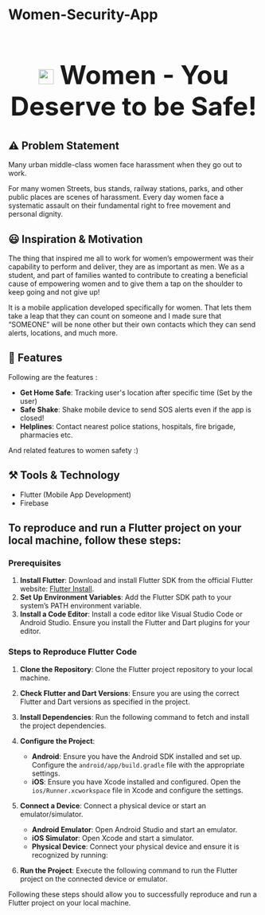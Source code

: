 # Women-Security-App

<h1 align="center" style="font-size: 52px;" ><img height=30 src="https://user-images.githubusercontent.com/43790152/136710076-c634d2bf-fdfa-439c-9696-c87a7d6b0f2d.jpg"> Women - You Deserve to be Safe!</h1>


## ⚠️ Problem Statement
Many urban middle-class women face harassment when they go out to work.

For many women Streets, bus stands, railway stations, parks, and other public places are scenes of harassment. Every day women face a systematic assault on their fundamental right to free movement and personal dignity.

## 😃 Inspiration & Motivation
The thing that inspired me all to work for women’s empowerment was their capability to perform and deliver, they are as important as men. We as a student, and part of families wanted to contribute to creating a beneficial cause of empowering women and to give them a tap on the shoulder to keep going and not give up!

It is a mobile application developed specifically for women. That lets them take a leap that they can count on someone and I made sure that “SOMEONE” will be none other but their own contacts which they can send alerts, locations, and much more.
## 📱 Features
Following are the features :
- **Get Home Safe**: Tracking user's location after specific time (Set by the user)
- **Safe Shake**: Shake mobile device to send SOS alerts even if the app is closed!
- **Helplines**: Contact nearest police stations, hospitals, fire brigade, pharmacies etc.

And related features to women safety :)
## ⚒️ Tools & Technology

- Flutter (Mobile App Development)
- Firebase

## To reproduce and run a Flutter project on your local machine, follow these steps:

### Prerequisites
1. **Install Flutter**: Download and install Flutter SDK from the official Flutter website: [Flutter Install](https://flutter.dev/docs/get-started/install).
2. **Set Up Environment Variables**: Add the Flutter SDK path to your system’s PATH environment variable.
3. **Install a Code Editor**: Install a code editor like Visual Studio Code or Android Studio. Ensure you install the Flutter and Dart plugins for your editor.

### Steps to Reproduce Flutter Code
1. **Clone the Repository**: Clone the Flutter project repository to your local machine.

2. **Check Flutter and Dart Versions**: Ensure you are using the correct Flutter and Dart versions as specified in the project.

3. **Install Dependencies**: Run the following command to fetch and install the project dependencies.
4. **Configure the Project**:
   - **Android**: Ensure you have the Android SDK installed and set up. Configure the `android/app/build.gradle` file with the appropriate settings.
   - **iOS**: Ensure you have Xcode installed and configured. Open the `ios/Runner.xcworkspace` file in Xcode and configure the settings.

5. **Connect a Device**: Connect a physical device or start an emulator/simulator.
   - **Android Emulator**: Open Android Studio and start an emulator.
   - **iOS Simulator**: Open Xcode and start a simulator.
   - **Physical Device**: Connect your physical device and ensure it is recognized by running:
    
6. **Run the Project**: Execute the following command to run the Flutter project on the connected device or emulator.
  
Following these steps should allow you to successfully reproduce and run a Flutter project on your local machine.


